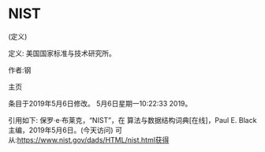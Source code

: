# NIST


(定义)



定义:
美国国家标准与技术研究所。


作者:钢


主页








条目于2019年5月6日修改。
5月6日星期一10:22:33 2019。



引用如下:
保罗·e·布莱克，“NIST”，在
算法与数据结构词典[在线]，Paul E. Black主编，2019年5月6日。(今天访问)
可从:https://www.nist.gov/dads/HTML/nist.html获得


